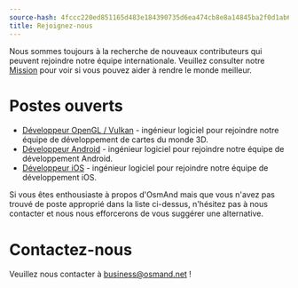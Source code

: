 ```yaml
---
source-hash: 4fccc220ed851165d483e184390735d6ea474cb8e8a14845ba2f0d1ab6469168 
title: Rejoignez-nous
---
```

Nous sommes toujours à la recherche de nouveaux contributeurs qui peuvent rejoindre notre équipe internationale. Veuillez consulter notre [Mission](./mission.md) pour voir si vous pouvez aider à rendre le monde meilleur.

# Postes ouverts

- [Développeur OpenGL / Vulkan](./opengl-vulkan-dev.md) - ingénieur logiciel pour rejoindre notre équipe de développement de cartes du monde 3D.
- [Développeur Android](./android-dev.md) - ingénieur logiciel pour rejoindre notre équipe de développement Android.
- [Développeur iOS](./ios-dev.md) - ingénieur logiciel pour rejoindre notre équipe de développement iOS.

Si vous êtes enthousiaste à propos d'OsmAnd mais que vous n'avez pas trouvé de poste approprié dans la liste ci-dessus, n'hésitez pas à nous contacter et nous nous efforcerons de vous suggérer une alternative.

# Contactez-nous

Veuillez nous contacter à business@osmand.net !

